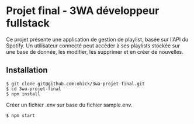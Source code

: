 # Projet final - 3WA développeur fullstack

Ce projet présente une application de gestion de playlist, basée sur l'API du Spotify. Un utilisateur connecté peut accéder à ses playlists stockée sur une base de donnée, les modifier, les supprimer et en créer de nouvelles.

## Installation

```
$ git clone git@github.com:ohick/3wa-projet-final.git
$ cd 3wa-projet-final
$ npm install
```

Créer un fichier .env sur base du fichier sample.env.

```
$ npm start
```

